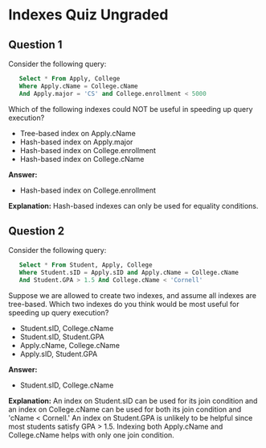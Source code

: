 Indexes Quiz Ungraded
=======================

Question 1
--------------------
Consider the following query:
```SQL
   Select * From Apply, College
   Where Apply.cName = College.cName
   And Apply.major = 'CS' and College.enrollment < 5000
```

Which of the following indexes could NOT be useful in speeding up query execution?

* Tree-based index on Apply.cName
* Hash-based index on Apply.major
* Hash-based index on College.enrollment
* Hash-based index on College.cName

**Answer:** 
* Hash-based index on College.enrollment

**Explanation:** 
Hash-based indexes can only be used for equality conditions.


Question 2
-------------------
Consider the following query:
```SQL
   Select * From Student, Apply, College
   Where Student.sID = Apply.sID and Apply.cName = College.cName
   And Student.GPA > 1.5 And College.cName < 'Cornell'
```
Suppose we are allowed to create two indexes, and assume all indexes are tree-based. Which two indexes do you think would be most useful for speeding up query execution?

* Student.sID, College.cName
* Student.sID, Student.GPA
* Apply.cName, College.cName
* Apply.sID, Student.GPA

**Answer:** 
* Student.sID, College.cName

**Explanation:** 
An index on Student.sID can be used for its join condition and an index on College.cName can be used for both its join condition and 'cName < Cornell.' An index on Student.GPA is unlikely to be helpful since most students satisfy GPA > 1.5. Indexing both Apply.cName and College.cName helps with only one join condition.
